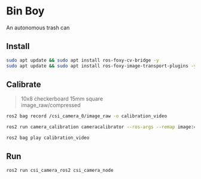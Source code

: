 # Bin Boy
An autonomous trash can 

## Install
```bash
sudo apt update && sudo apt install ros-foxy-cv-bridge -y
sudo apt update && sudo apt install ros-foxy-image-transport-plugins -y
```

## Calibrate
> 10x8 checkerboard 15mm square  
> image_raw/compressed
```bash
ros2 bag record /csi_camera_0/image_raw -o calibration_video
```
```bash
ros2 run camera_calibration cameracalibrator --ros-args --remap image:=/csi_camera_0/image_raw --remap camera:=/csi_camera_0 -p size:=7x9 -p square:=0.015
```
```bash
ros2 bag play calibration_video
```

## Run

```bash
ros2 run csi_camera_ros2 csi_camera_node
```